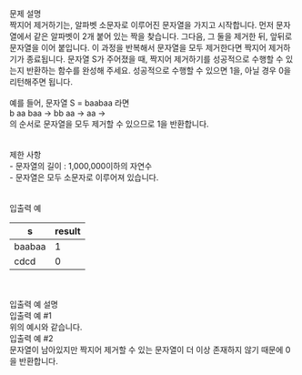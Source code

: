 <div class='title'>문제 설명</div>
<div class='textBox'>짝지어 제거하기는, 알파벳 소문자로 이루어진 문자열을 가지고 시작합니다. 먼저 문자열에서 같은 알파벳이 2개 붙어 있는 짝을 찾습니다. 그다음, 그 둘을 제거한 뒤, 앞뒤로 문자열을 이어 붙입니다. 이 과정을 반복해서 문자열을 모두 제거한다면 짝지어 제거하기가 종료됩니다. 문자열 S가 주어졌을 때, 짝지어 제거하기를 성공적으로 수행할 수 있는지 반환하는 함수를 완성해 주세요. 성공적으로 수행할 수 있으면 1을, 아닐 경우 0을 리턴해주면 됩니다.
</br>
</br>
예를 들어, 문자열 S = baabaa 라면
</br>
b aa baa → bb aa → aa →
</br>
의 순서로 문자열을 모두 제거할 수 있으므로 1을 반환합니다.
</div>
</br>
<div class='line'></div>
</br>
<div class='title'>제한 사항</div>
<div class='restriction'>- 문자열의 길이 : 1,000,000이하의 자연수</div>
<div class='restriction'>- 문자열은 모두 소문자로 이루어져 있습니다.</div>
</br>
<div class='line'></div>
</br>
<div class='title'>입출력 예</div>
<table>
<thead>
<tr>
<th>s</th>
<th>result</th>
</tr>
</thead>
<tbody>
<tr>
<td>baabaa</td>
<td>1</td>
</tr>
<tr>
<td>cdcd</td>
<td>0</td>
</tr>
</tbody>
</table>
</br>
<div class='line'></div>
</br>
<div class='title'>입출력 예 설명</div>
<div class='example'>입출력 예 #1</div>
<div class='description'>위의 예시와 같습니다.</div>
<div class='example'>입출력 예 #2</div>
<div class='description'>문자열이 남아있지만 짝지어 제거할 수 있는 문자열이 더 이상 존재하지 않기 때문에 0을 반환합니다.</br>
